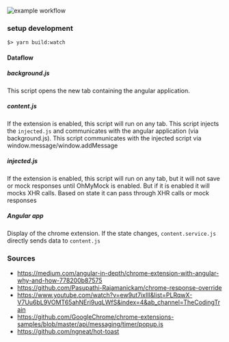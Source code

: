 ![example workflow](https://github.com/scaljeri/oh-my-mock/actions/workflows/feature.yml/badge.svg)

### setup development

    $> yarn build:watch

#### Dataflow

##### background.js
This script opens the new tab containing the angular application. 

##### content.js
If the extension is enabled, this script will run on any tab.
This script injects the `injected.js` and communicates with the angular application (via background.js).
This script communicates with the injected script via window.message/window.addMessage

##### injected.js
If the extension is enabled, this script will run on any tab, but it will not save or mock
responses until OhMyMock is enabled. But if it is enabled it will mocks XHR calls. Based on state 
it can pass through XHR calls or mock responses 

##### Angular app
Display of the chrome extension. If the state changes, `content.service.js` directly sends data to 
`content.js`

### Sources
  * https://medium.com/angular-in-depth/chrome-extension-with-angular-why-and-how-778200b87575
  * https://github.com/Pasupathi-Rajamanickam/chrome-response-override
  * https://www.youtube.com/watch?v=ew9ut7ixIlI&list=PLRqwX-V7Uu6bL9VOMT65ahNEri9uqLWfS&index=4&ab_channel=TheCodingTrain
  * https://github.com/GoogleChrome/chrome-extensions-samples/blob/master/api/messaging/timer/popup.js
  * https://github.com/ngneat/hot-toast

 

